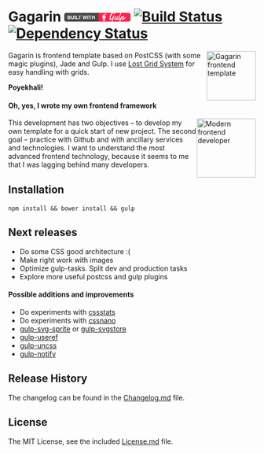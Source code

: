 # Gagarin [![built with gulp](gulp-badge.png)](http://gulpjs.com) [![Build Status](https://travis-ci.org/neonick/gagarin.svg)](https://travis-ci.org/neonick/gagarin) [![Dependency Status](https://gemnasium.com/neonick/gagarin.svg)](https://gemnasium.com/neonick/gagarin)

<img width="100" height="100" src="https://raw.githubusercontent.com/neonick/gagarin/master/src/i/logo.png" title="Gagarin frontend template" align="right">

Gagarin is frontend template based on PostCSS (with some magic plugins), Jade and Gulp. I use [Lost Grid System](https://github.com/corysimmons/lost) for easy handling with grids.

**Poyekhali!**

#### Oh, yes, I wrote my own frontend framework

<img width="120" height="120" align="right" src="https://raw.githubusercontent.com/neonick/gagarin/master/src/i/frontend_technologies.gif" title="Modern frontend developer">

This development has two objectives – to develop my own template for a quick start of new project.
The second goal – practice with Github and with ancillary services and technologies.
I want to understand the most advanced frontend technology, because it seems to me that I was lagging behind many developers.

## Installation

```
npm install && bower install && gulp
```

## Next releases

- Do some CSS good architecture :(
- Make right work with images
- Optimize gulp-tasks. Split dev and production tasks
- Explore more useful postcss and gulp plugins

#### Possible additions and improvements

- Do experiments with [cssstats](https://github.com/cssstats/postcss-cssstats)
- Do experiments with [cssnano](https://github.com/ben-eb/cssnano)
- [gulp-svg-sprite](https://github.com/jkphl/gulp-svg-sprite) or [gulp-svgstore](https://github.com/w0rm/gulp-svgstore)
- [gulp-useref](https://github.com/jonkemp/gulp-useref)
- [gulp-uncss](https://github.com/ben-eb/gulp-uncss)
- [gulp-notify](https://github.com/mikaelbr/gulp-notify)

## Release History

The changelog can be found in the [Changelog.md](Changelog.md) file.

## License

The MIT License, see the included [License.md](License.md) file.
